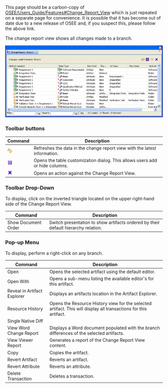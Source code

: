This page should be a carbon-copy of
[OSEE/Users_Guide/Features\#Change_Report_View](/docs/OSEE/Users_Guide/Features.md#Change_Report_View "wikilink")
which is just repeated on a separate page for convenience. It is
possible that it has become out of date due to a new release of OSEE
and, if you suspect this, please follow the above link.

The change report view shows all changes made to a branch.

![image:changereport.jpg](/docs/images/changereport.jpg "image:changereport.jpg")

### Toolbar buttons

| Command                                                     | Description                                                                  |
| ----------------------------------------------------------- | ---------------------------------------------------------------------------- |
| ![image:refresh.gif](/docs/images/refresh.gif "image:refresh.gif")       | Refreshes the data in the change report view with the latest information.    |
| ![image:customize.gif](/docs/images/customize.gif "image:customize.gif") | Opens the table customization dialog. This allows users add or hide columns. |
| ![image:bug.gif](/docs/images/bug.gif "image:bug.gif")                   | Opens an action against the Change Report View.                              |

### Toolbar Drop-Down

To display, click on the inverted triangle located on the upper
right-hand side of the Change Report View.

| Command             | Description                                                                        |
| ------------------- | ---------------------------------------------------------------------------------- |
| Show Document Order | Switch presentation to show artifacts ordered by their default hierarchy relation. |

### Pop-up Menu

To display, perform a right-click on any branch.

| Command                     | Description                                                                                                      |
| --------------------------- | ---------------------------------------------------------------------------------------------------------------- |
| Open                        | Opens the selected artifact using the default editor.                                                            |
| Open With                   | Opens a sub-menu listing the available editor's for this artifact.                                               |
| Reveal in Artifact Explorer | Displays an artifacts location in the Artifact Explorer.                                                         |
| Resource History            | Opens the Resource History view for the selected artifact. This will display all transactions for this artifact. |
| Single Native Diff          |                                                                                                                  |
| View Word Change Report     | Displays a Word document populated with the branch differences of the selected artifacts.                        |
| View Viewer Report          | Generates a report of the Change Report View content.                                                            |
| Copy                        | Copies the artifact.                                                                                             |
| Revert Artifact             | Reverts an artifact.                                                                                             |
| Revert Attribute            | Reverts an attribute.                                                                                            |
| Delete Transaction          | Deletes a transaction.                                                                                           |
